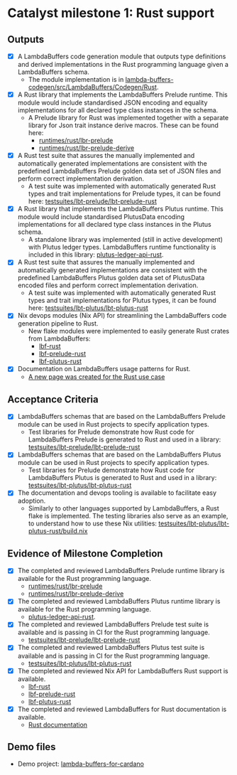# Catalyst milestone 1: Rust support

## Outputs

- [x] A LambdaBuffers code generation module that outputs type definitions and derived implementations in the Rust programming language given a LambdaBuffers schema.
  - The module implementation is in [lambda-buffers-codegen/src/LambdaBuffers/Codegen/Rust](https://github.com/mlabs-haskell/lambda-buffers/tree/c83cdf9b881a95b8607821027c3551ecd56c9447/lambda-buffers-codegen/src/LambdaBuffers/Codegen/Rust).
- [x] A Rust library that implements the LambdaBuffers Prelude runtime. This module would include standardised JSON encoding and equality implementations for all declared type class instances in the schema.
  - A Prelude library for Rust was implemented together with a separate library for Json trait instance derive macros. These can be found here:
    - [runtimes/rust/lbr-prelude](https://github.com/mlabs-haskell/lambda-buffers/tree/c83cdf9b881a95b8607821027c3551ecd56c9447/runtimes/rust/lbr-prelude)
    - [runtimes/rust/lbr-prelude-derive](https://github.com/mlabs-haskell/lambda-buffers/tree/c83cdf9b881a95b8607821027c3551ecd56c9447/runtimes/rust/lbr-prelude-derive)
- [x] A Rust test suite that assures the manually implemented and automatically generated implementations are consistent with the predefined LambdaBuffers Prelude golden data set of JSON files and perform correct implementation derivation.
  - A test suite was implemented with automatically generated Rust types and trait implementations for Prelude types, it can be found here: [testsuites/lbt-prelude/lbt-prelude-rust](https://github.com/mlabs-haskell/lambda-buffers/tree/c83cdf9b881a95b8607821027c3551ecd56c9447/testsuites/lbt-prelude/lbt-prelude-rust)
- [x] A Rust library that implements the LambdaBuffers Plutus runtime. This module would include standardised PlutusData encoding implementations for all declared type class instances in the Plutus schema.
  - A standalone library was implemented (still in active development) with Plutus ledger types. LambdaBuffers runtime functionality is included in this library: [plutus-ledger-api-rust](https://github.com/mlabs-haskell/plutus-ledger-api-rust/tree/23eb5df1be03e5983865867f74a2933b7063414d).
- [x] A Rust test suite that assures the manually implemented and automatically generated implementations are consistent with the predefined LambdaBuffers Plutus golden data set of PlutusData encoded files and perform correct implementation derivation.
  - A test suite was implemented with automatically generated Rust types and trait implementations for Plutus types, it can be found here: [testsuites/lbt-plutus/lbt-plutus-rust](https://github.com/mlabs-haskell/lambda-buffers/tree/c83cdf9b881a95b8607821027c3551ecd56c9447/testsuites/lbt-plutus/lbt-plutus-rust)
- [x] Nix devops modules (Nix API) for streamlining the LambdaBuffers code generation pipeline to Rust.
  - New flake modules were implemented to easily generate Rust crates from LambdaBuffers:
    - [lbf-rust](https://github.com/mlabs-haskell/lambda-buffers/blob/c83cdf9b881a95b8607821027c3551ecd56c9447/extras/lbf-nix/lbf-rust.nix)
    - [lbf-prelude-rust](https://github.com/mlabs-haskell/lambda-buffers/blob/c83cdf9b881a95b8607821027c3551ecd56c9447/extras/lbf-nix/lbf-prelude-rust.nix)
    - [lbf-plutus-rust](https://github.com/mlabs-haskell/lambda-buffers/blob/c83cdf9b881a95b8607821027c3551ecd56c9447/extras/lbf-nix/lbf-plutus-rust.nix)
- [x] Documentation on LambdaBuffers usage patterns for Rust.
  - [A new page was created for the Rust use case](https://mlabs-haskell.github.io/lambda-buffers/rust.html)

## Acceptance Criteria

- [x] LambdaBuffers schemas that are based on the LambdaBuffers Prelude module can be used in Rust projects to specify application types.
  - Test libraries for Prelude demonstrate how Rust code for LambdaBuffers Prelude is generated to Rust and used in a library: [testsuites/lbt-prelude/lbt-prelude-rust](https://github.com/mlabs-haskell/lambda-buffers/tree/c83cdf9b881a95b8607821027c3551ecd56c9447/testsuites/lbt-prelude/lbt-prelude-rust)
- [x] LambdaBuffers schemas that are based on the LambdaBuffers Plutus module can be used in Rust projects to specify application types.
  - Test libraries for Prelude demonstrate how Rust code for LambdaBuffers Plutus is generated to Rust and used in a library: [testsuites/lbt-plutus/lbt-plutus-rust](https://github.com/mlabs-haskell/lambda-buffers/tree/c83cdf9b881a95b8607821027c3551ecd56c9447/testsuites/lbt-plutus/lbt-plutus-rust)
- [x] The documentation and devops tooling is available to facilitate easy adoption.
  - Similarly to other languages supported by LambdaBuffers, a Rust flake is implemented. The testing libraries also serve as an example, to understand how to use these Nix utilities:
    [testsuites/lbt-plutus/lbt-plutus-rust/build.nix](https://github.com/mlabs-haskell/lambda-buffers/tree/c83cdf9b881a95b8607821027c3551ecd56c9447/testsuites/lbt-plutus/lbt-plutus-rust/build.nix)

## Evidence of Milestone Completion

- [x] The completed and reviewed LambdaBuffers Prelude runtime library is available for the Rust programming language.
  - [runtimes/rust/lbr-prelude](https://github.com/mlabs-haskell/lambda-buffers/tree/c83cdf9b881a95b8607821027c3551ecd56c9447/runtimes/rust/lbr-prelude)
  - [runtimes/rust/lbr-prelude-derive](https://github.com/mlabs-haskell/lambda-buffers/tree/c83cdf9b881a95b8607821027c3551ecd56c9447/runtimes/rust/lbr-prelude-derive)
- [x] The completed and reviewed LambdaBuffers Plutus runtime library is available for the Rust programming language.
  - [plutus-ledger-api-rust](https://github.com/mlabs-haskell/plutus-ledger-api-rust/tree/23eb5df1be03e5983865867f74a2933b7063414d).
- [x] The completed and reviewed LambdaBuffers Prelude test suite is available and is passing in CI for the Rust programming language.
  - [testsuites/lbt-prelude/lbt-prelude-rust](https://github.com/mlabs-haskell/lambda-buffers/tree/c83cdf9b881a95b8607821027c3551ecd56c9447/testsuites/lbt-prelude/lbt-prelude-rust)
- [x] The completed and reviewed LambdaBuffers Plutus test suite is available and is passing in CI for the Rust programming language.
  - [testsuites/lbt-plutus/lbt-plutus-rust](https://github.com/mlabs-haskell/lambda-buffers/tree/c83cdf9b881a95b8607821027c3551ecd56c9447/testsuites/lbt-plutus/lbt-plutus-rust)
- [x] The completed and reviewed Nix API for LambdaBuffers Rust support is available.
  - [lbf-rust](https://github.com/mlabs-haskell/lambda-buffers/blob/c83cdf9b881a95b8607821027c3551ecd56c9447/extras/lbf-nix/lbf-rust.nix)
  - [lbf-prelude-rust](https://github.com/mlabs-haskell/lambda-buffers/blob/c83cdf9b881a95b8607821027c3551ecd56c9447/extras/lbf-nix/lbf-prelude-rust.nix)
  - [lbf-plutus-rust](https://github.com/mlabs-haskell/lambda-buffers/blob/c83cdf9b881a95b8607821027c3551ecd56c9447/extras/lbf-nix/lbf-plutus-rust.nix)
- [x] The completed and reviewed LambdaBuffers for Rust documentation is available.
  - [Rust documentation](https://mlabs-haskell.github.io/lambda-buffers/rust.html)

## Demo files

- Demo project: [lambda-buffers-for-cardano](https://github.com/mlabs-haskell/lambda-buffers-for-cardano/tree/main/transactions/demo-rust)
